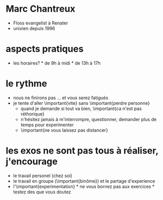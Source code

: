 # Marc Chantreux

* Floss evangelist à Renater
* unixien depuis 1996

# aspects pratiques

* les horaires?
      * de 9h à midi
      * de 13h à 17h

# le rythme

* nous ne finirons pas ... et vous serez fatigués
* je tente d'aller \important{vite} sans \important{perdre personne}
    * quand je demande si tout va bien, \important{ca n'est pas réthorique}
    * n'hésitez jamais à m'interrompre, questionner, demander plus de
      temps pour experimenter
    * \important{ne vous laissez pas distancer}

# les exos ne sont pas tous à réaliser, j'encourage

* le travail personel (chez soi)
* le travail en groupe (\important{binôme}) et le partage d'experience
* l'\important{experimentation}
      * ne vous bornez pas aux exercices
      * testez des que vous doutez

